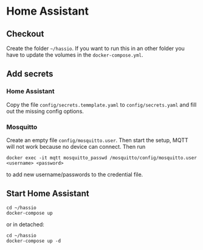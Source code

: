 # Home Assistant

## Checkout

Create the folder `~/hassio`. If you want to run this in an other folder you have to update the volumes in the `docker-compose.yml`.

## Add secrets

### Home Assistant

Copy the file `config/secrets.temmplate.yaml` to `config/secrets.yaml` and fill out the missing config options.

### Mosquitto

Create an empty file `config/mosquitto.user`. Then start the setup, MQTT will not work because no device can connect. Then run

``` shell
docker exec -it mqtt mosquitto_passwd /mosquitto/config/mosquitto.user <username> <password>
```

to add new username/passwords to the credential file.

## Start Home Assistant

``` shell
cd ~/hassio
docker-compose up
```

 or in detached:

 ``` shell
cd ~/hassio
docker-compose up -d
```